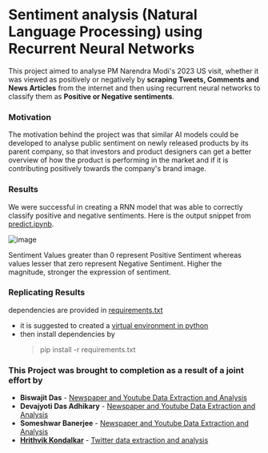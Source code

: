 # Sentiment analysis (Natural Language Processing) using Recurrent Neural Networks
This project aimed to analyse PM Narendra Modi's 2023 US visit, whether it was viewed as positively or negatively by **scraping Tweets, Comments and News Articles** from the internet and then using recurrent neural networks to classify them as **Positive or Negative sentiments**.

### Motivation
The motivation behind the project was that similar AI models could be developed to analyse public sentiment on newly released products by its parent company, so that investors and product designers can get a better overview of how the product is performing in the market and if it is contributing positively towards the company's brand image.

### Results
We were successful in creating a RNN model that was able to correctly classify positive and negative sentiments.
Here is the output snippet from [predict.ipynb](https://github.com/Frozha/sentiment_nlp_rnn/blob/main/Twitter/predict.ipynb).

![image](https://github.com/Frozha/sentiment_nlp_rnn/assets/116617959/83d11717-7085-4c40-8fff-e606b1e09e35)

Sentiment Values greater than 0 represent Positive Sentiment whereas values lesser that zero represent Negative Sentiment. Higher the magnitude, stronger the expression of sentiment.

### Replicating Results
dependencies are provided in [requirements.txt](https://github.com/Frozha/sentiment_nlp_rnn/blob/main/requirements.txt)
- it is suggested to created a [virtual environment in python](https://docs.python.org/3/library/venv.html)
- then install dependencies by
    > pip install -r requirements.txt

### This Project was brought to completion as a result of a joint effort by
- **Biswajit Das** - [Newspaper and Youtube Data Extraction and Analysis](https://github.com/Frozha/sentiment_nlp_rnn/tree/main/YouTube%2BNewspaper)
- **Devajyoti Das Adhikary** - [Newspaper and Youtube Data Extraction and Analysis](https://github.com/Frozha/sentiment_nlp_rnn/tree/main/YouTube%2BNewspaper)
- **Someshwar Banerjee** - [Newspaper and Youtube Data Extraction and Analysis](https://github.com/Frozha/sentiment_nlp_rnn/tree/main/YouTube%2BNewspaper)
- **[Hrithvik Kondalkar](https://github.com/Frozha)** - [Twitter data extraction and analysis](https://github.com/Frozha/sentiment_nlp_rnn/tree/main/Twitter)

